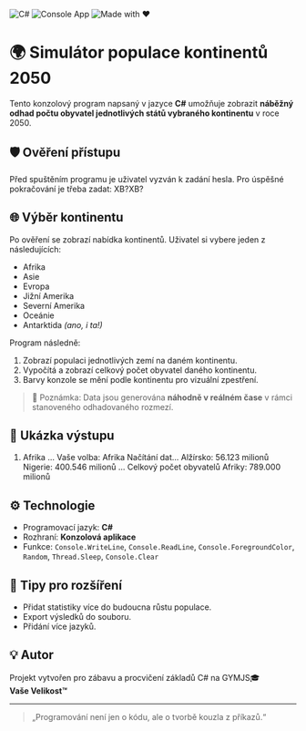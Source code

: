 ![C#](https://img.shields.io/badge/-C%23-239120?style=for-the-badge&logo=c-sharp&logoColor=white)
![Console App](https://img.shields.io/badge/-Console%20App-000000?style=for-the-badge&logo=windows-terminal&logoColor=white)
![Made with ❤️](https://img.shields.io/badge/Made%20with-%E2%9D%A4-red?style=for-the-badge)
# 🌍 Simulátor populace kontinentů 2050

Tento konzolový program napsaný v jazyce **C#** umožňuje zobrazit **náběžný odhad počtu obyvatel jednotlivých států vybraného kontinentu** v roce 2050.

## 🛡️ Ověření přístupu

Před spuštěním programu je uživatel vyzván k zadání hesla. Pro úspěšné pokračování je třeba zadat: XB?XB?

## 🌐 Výběr kontinentu

Po ověření se zobrazí nabídka kontinentů. Uživatel si vybere jeden z následujících:

- Afrika
- Asie
- Evropa
- Jižní Amerika
- Severní Amerika
- Oceánie
- Antarktida _(ano, i ta!)_

Program následně:

1. Zobrazí populaci jednotlivých zemí na daném kontinentu.
2. Vypočítá a zobrazí celkový počet obyvatel daného kontinentu.
3. Barvy konzole se mění podle kontinentu pro vizuální zpestření.

> 📌 Poznámka: Data jsou generována **náhodně v reálném čase** v rámci stanoveného odhadovaného rozmezí.

## 🧪 Ukázka výstupu

1. Afrika ... Vaše volba: Afrika Načítání dat... Alžírsko: 56.123 milionů Nigerie: 400.546 milionů ... Celkový počet obyvatelů Afriky: 789.000 milionů

## ⚙️ Technologie

- Programovací jazyk: **C#**
- Rozhraní: **Konzolová aplikace**
- Funkce: `Console.WriteLine`, `Console.ReadLine`, `Console.ForegroundColor`, `Random`, `Thread.Sleep`, `Console.Clear`

## 🧠 Tipy pro rozšíření

- Přidat statistiky více do budoucna růstu populace.
- Export výsledků do souboru.
- Přidání více jazyků.

## 💡 Autor

Projekt vytvořen pro zábavu a procvičení základů C# na GYMJS🎓  
**Vaše Velikost™**

---

> „Programování není jen o kódu, ale o tvorbě kouzla z příkazů.“

